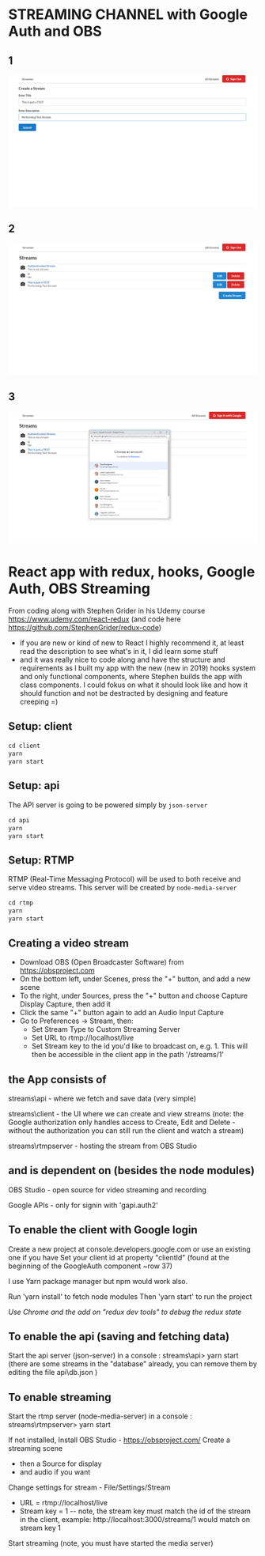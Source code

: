 # STREAMING CHANNEL with Google Auth and OBS

## 1
![alt text](https://github.com/taroserigano/Moden-React-with-Redux/blob/master/Pictures/stream1.png)

## 2
![alt text](https://github.com/taroserigano/Moden-React-with-Redux/blob/master/Pictures/stream2.png)

## 3
![alt text](https://github.com/taroserigano/Moden-React-with-Redux/blob/master/Pictures/stream3.png)

# React app with redux, hooks, Google Auth, OBS Streaming
From coding along with Stephen Grider in his Udemy course https://www.udemy.com/react-redux (and code here https://github.com/StephenGrider/redux-code)
- if you are new or kind of new to React I highly recommend it, at least read the description to see what's in it, I did learn some stuff 
- and it was really nice to code along and have the structure and requirements as I built my app with the new (new in 2019) hooks system and only functional components, where Stephen builds the app with class components. I could fokus on what it should look like and how it should function and not be destracted by designing and feature creeping =) 


## Setup: client
```
cd client
yarn
yarn start
```

## Setup: api
The API server is going to be powered simply by `json-server`
```
cd api
yarn
yarn start
```

## Setup: RTMP
RTMP (Real-Time Messaging Protocol) will be used to both receive and serve video streams. This server will be created by `node-media-server`
```
cd rtmp
yarn
yarn start
```

## Creating a video stream
- Download OBS (Open Broadcaster Software) from https://obsproject.com
- On the bottom left, under Scenes, press the "+" button, and add a new scene
- To the right, under Sources, press the "+" button and choose Capture Display Capture, then add it
- Click the same "+" button again to add an Audio Input Capture
- Go to Preferences -> Stream, then:
  - Set Stream Type to Custom Streaming Server
  - Set URL to rtmp://localhost/live
  - Set Stream key to the id you'd like to broadcast on, e.g. 1. This will then be accessible in the client app in the path '/streams/1'

## the App consists of
streams\api - where we fetch and save data (very simple)

streams\client - the UI where we can create and view streams
(note: the Google authorization only handles access to Create, Edit and Delete - without the authorization you can still run the client and watch a stream)

streams\rtmpserver - hosting the stream from OBS Studio

## and is dependent on (besides the node modules)
OBS Studio - open source for video streaming and recording

Google APIs - only for signin with 'gapi.auth2'


## To enable the client with Google login
Create a new project at console.developers.google.com or use an existing one if you have
Set your client id at property "clientId" (found at the beginning of the GoogleAuth component ~row 37)

I use Yarn package manager but npm would work also.

Run 'yarn install' to fetch node modules
Then 'yarn start' to run the project

*Use Chrome and the add on "redux dev tools" to debug the redux state*

## To enable the api (saving and fetching data)
Start the api server (json-server) in a console 
: streams\api> yarn start
(there are some streams in the "database" already, you can remove them by editing the file api\db.json )

## To enable streaming
Start the rtmp server (node-media-server) in a console 
: streams\rtmpserver> yarn start

If not installed, Install OBS Studio - https://obsproject.com/
Create a streaming scene
- then a Source for display
- and audio if you want

Change settings for stream - File/Settings/Stream
- URL = rtmp://localhost/live
- Stream key = 1
-- note, the stream key must match the id of the stream in the client,
example: http://localhost:3000/streams/1
would match on stream key 1


Start streaming (note, you must have started the media server)
